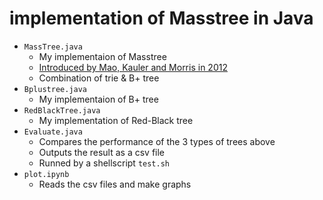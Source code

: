 # implementation of Masstree in Java
- ```MassTree.java```
  - My implementaion of Masstree
  - [Introduced by Mao, Kauler and Morris in 2012](https://github.com/okudahi/masstree/files/9041688/Masstree.pdf)
  - Combination of trie & B+ tree
- ```Bplustree.java```
  - My implementaion of B+ tree
- ```RedBlackTree.java```
  - My implementation of Red-Black tree
- ```Evaluate.java```
  - Compares the performance of the 3 types of trees above
  - Outputs the result as a csv file
  - Runned by a shellscript ```test.sh```
- ```plot.ipynb```
  - Reads the csv files and make graphs
